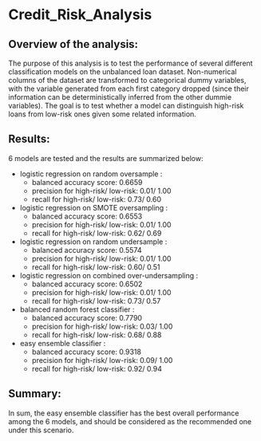 # Credit_Risk_Analysis
## Overview of the analysis:
The purpose of this analysis is to test the performance of several different classification models on the unbalanced loan dataset. Non-numerical columns of the dataset are transformed to categorical dummy variables, with the variable generated from each first category dropped (since their information can be deterministically inferred from the other dummie variables). The goal is to test whether a model can distinguish high-risk loans from low-risk ones given some related information.
## Results:
6 models are tested and the results are summarized below:
* logistic regression on random oversample :
  * balanced accuracy score: 0.6659
  * precision for high-risk/ low-risk: 0.01/ 1.00
  * recall for high-risk/ low-risk: 0.73/ 0.60
* logistic regression on SMOTE oversampling :
  * balanced accuracy score: 0.6553
  * precision for high-risk/ low-risk: 0.01/ 1.00
  * recall for high-risk/ low-risk: 0.62/ 0.69
* logistic regression on random undersample :
  * balanced accuracy score: 0.5574
  * precision for high-risk/ low-risk: 0.01/ 1.00
  * recall for high-risk/ low-risk: 0.60/ 0.51
* logistic regression on combined over-undersampling :
  * balanced accuracy score: 0.6502
  * precision for high-risk/ low-risk: 0.01/ 1.00
  * recall for high-risk/ low-risk: 0.73/ 0.57
* balanced random forest classifier :
  * balanced accuracy score: 0.7790
  * precision for high-risk/ low-risk: 0.03/ 1.00
  * recall for high-risk/ low-risk: 0.68/ 0.88
* easy ensemble classifier :
  * balanced accuracy score: 0.9318
  * precision for high-risk/ low-risk: 0.09/ 1.00
  * recall for high-risk/ low-risk: 0.92/ 0.94
## Summary:
In sum, the easy ensemble classifier has the best overall performance among the 6 models, and should be considered as the recommended one under this scenario.
